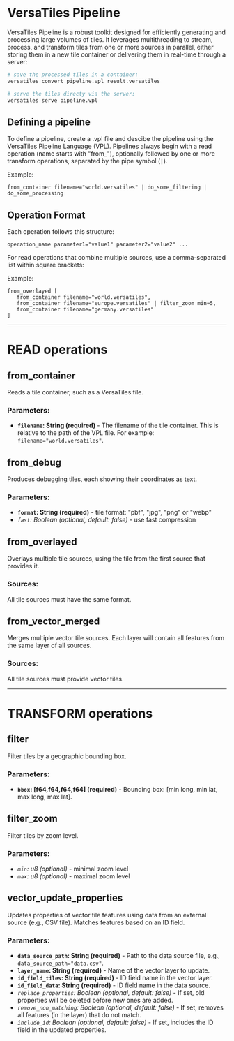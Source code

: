 # VersaTiles Pipeline

VersaTiles Pipeline is a robust toolkit designed for efficiently generating and processing large volumes of tiles. It leverages multithreading to stream, process, and transform tiles from one or more sources in parallel, either storing them in a new tile container or delivering them in real-time through a server:

```bash
# save the processed tiles in a container:
versatiles convert pipeline.vpl result.versatiles

# serve the tiles directy via the server:
versatiles serve pipeline.vpl
```

## Defining a pipeline

To define a pipeline, create a .vpl file and descibe the pipeline using the VersaTiles Pipeline Language (VPL). Pipelines always begin with a read operation (name starts with "from_"), optionally followed by one or more transform operations, separated by the pipe symbol (`|`).

Example:
```vpl
from_container filename="world.versatiles" | do_some_filtering | do_some_processing
```

## Operation Format

Each operation follows this structure:
```vpl
operation_name parameter1="value1" parameter2="value2" ...
```

For read operations that combine multiple sources, use a comma-separated list within square brackets:

Example:
```vpl
from_overlayed [
   from_container filename="world.versatiles",
   from_container filename="europe.versatiles" | filter_zoom min=5,
   from_container filename="germany.versatiles"
]
```
---
# READ operations

## from_container
Reads a tile container, such as a VersaTiles file.
### Parameters:
* **`filename`: String (required)** - The filename of the tile container. This is relative to the path of the VPL file. For example: `filename="world.versatiles"`.

## from_debug
Produces debugging tiles, each showing their coordinates as text.
### Parameters:
* **`format`: String (required)** - tile format: "pbf", "jpg", "png" or "webp"
* *`fast`: Boolean (optional, default: false)* - use fast compression

## from_overlayed
Overlays multiple tile sources, using the tile from the first source that provides it.
### Sources:
All tile sources must have the same format.

## from_vector_merged
Merges multiple vector tile sources. Each layer will contain all features from the same layer of all sources.
### Sources:
All tile sources must provide vector tiles.

---
# TRANSFORM operations

## filter
Filter tiles by a geographic bounding box.
### Parameters:
* **`bbox`: [f64,f64,f64,f64] (required)** - Bounding box: [min long, min lat, max long, max lat].

## filter_zoom
Filter tiles by zoom level.
### Parameters:
* *`min`: u8 (optional)* - minimal zoom level
* *`max`: u8 (optional)* - maximal zoom level

## vector_update_properties
Updates properties of vector tile features using data from an external source (e.g., CSV file). Matches features based on an ID field.
### Parameters:
* **`data_source_path`: String (required)** - Path to the data source file, e.g., `data_source_path="data.csv"`.
* **`layer_name`: String (required)** - Name of the vector layer to update.
* **`id_field_tiles`: String (required)** - ID field name in the vector layer.
* **`id_field_data`: String (required)** - ID field name in the data source.
* *`replace_properties`: Boolean (optional, default: false)* - If set, old properties will be deleted before new ones are added.
* *`remove_non_matching`: Boolean (optional, default: false)* - If set, removes all features (in the layer) that do not match.
* *`include_id`: Boolean (optional, default: false)* - If set, includes the ID field in the updated properties.

